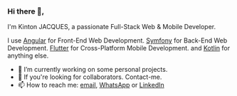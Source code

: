 ### Hi there 👋,
I'm Kinton JACQUES, a passionate Full-Stack Web & Mobile Developer.

I use [Angular](https://angular.io/) for Front-End Web Development.
 [Symfony](https://symfony.com/) for Back-End Web Development.
 [Flutter](https://flutter.dev/) for Cross-Platform Mobile Development.
 and [Kotlin](https://kotlinlang.org/) for anything else.

- 🔭 I’m currently working on some personal projects.
- 👯 If you're looking for collaborators. Contact-me.
- 📫 How to reach me: [email](mailto:kinton.jacques@kintechaiti.com), [WhatsApp](https://wa.me/50931805944?text=Hey) or [LinkedIn](https://www.linkedin.com/in/kinton-jacques/)
<!--
**KintonJACQUES/KintonJACQUES** is a ✨ _special_ ✨ repository because its `README.md` (this file) appears on your GitHub profile.

Here are some ideas to get you started:

- 🔭 I’m currently working on ...
- 🌱 I’m currently learning ...
- 👯 I’m looking to collaborate on ...
- 🤔 I’m looking for help with ...
- 💬 Ask me about ...
- 📫 How to reach me: ...
- 😄 Pronouns: ...
- ⚡ Fun fact: ...
-->
